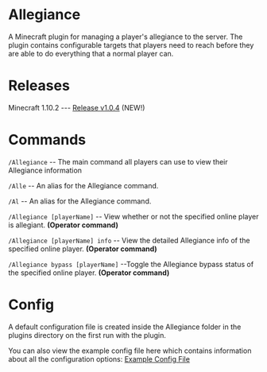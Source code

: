 # Allegiance
A Minecraft plugin for managing a player's allegiance to the server. The plugin contains configurable targets that players need to reach before they are able to do everything that a normal player can.

# Releases

Minecraft 1.10.2 --- [Release v1.0.4](https://github.com/MrLittleKitty/Allegiance/releases/tag/v1.0.4) (NEW!)

# Commands

``/Allegiance`` -- The main command all players can use to view their Allegiance information

``/Alle`` -- An alias for the Allegiance command.

``/Al`` -- An alias for the Allegiance command.

``/Allegiance [playerName]`` -- View whether or not the specified online player is allegiant. **(Operator command)**

``/Allegiance [playerName] info`` -- View the detailed Allegiance info of the specified online player. **(Operator command)**

``/Allegiance bypass [playerName]`` --Toggle the Allegiance bypass status of the specified online player. **(Operator command)**

# Config

A default configuration file is created inside the Allegiance folder in the plugins directory on the first run with the plugin.

You can also view the example config file here which contains information about all the configuration options: [Example Config File](https://github.com/MrLittleKitty/Allegiance/blob/master/src/main/resources/exampleConfig.yml)